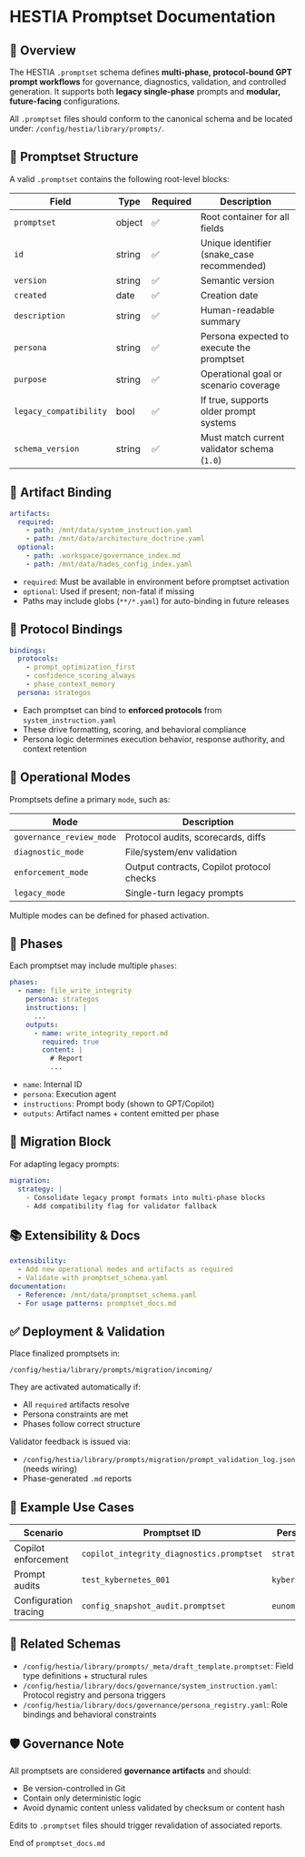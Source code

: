 # HESTIA Promptset Documentation

## 📘 Overview

The HESTIA `.promptset` schema defines **multi-phase, protocol-bound GPT prompt workflows** for governance, diagnostics, validation, and controlled generation. It supports both **legacy single-phase** prompts and **modular, future-facing** configurations.

All `.promptset` files should conform to the canonical schema and be located under: `/config/hestia/library/prompts/`.

## 🧱 Promptset Structure

A valid `.promptset` contains the following root-level blocks:

| Field              | Type     | Required | Description |
|-------------------|----------|----------|-------------|
| `promptset`        | object   | ✅        | Root container for all fields |
| `id`               | string   | ✅        | Unique identifier (snake_case recommended) |
| `version`          | string   | ✅        | Semantic version |
| `created`          | date     | ✅        | Creation date |
| `description`      | string   | ✅        | Human-readable summary |
| `persona`          | string   | ✅        | Persona expected to execute the promptset |
| `purpose`          | string   | ✅        | Operational goal or scenario coverage |
| `legacy_compatibility` | bool | ✅        | If true, supports older prompt systems |
| `schema_version`   | string   | ✅        | Must match current validator schema (`1.0`) |

## 📂 Artifact Binding

```yaml
artifacts:
  required:
    - path: /mnt/data/system_instruction.yaml
    - path: /mnt/data/architecture_doctrine.yaml
  optional:
    - path: .workspace/governance_index.md
    - path: /mnt/data/hades_config_index.yaml
```

* `required`: Must be available in environment before promptset activation
* `optional`: Used if present; non-fatal if missing
* Paths may include globs (`**/*.yaml`) for auto-binding in future releases

## 🔐 Protocol Bindings

```yaml
bindings:
  protocols:
    - prompt_optimization_first
    - confidence_scoring_always
    - phase_context_memory
  persona: strategos
```

- Each promptset can bind to **enforced protocols** from `system_instruction.yaml`
- These drive formatting, scoring, and behavioral compliance
- Persona logic determines execution behavior, response authority, and context retention


## 🚦 Operational Modes

Promptsets define a primary `mode`, such as:

| Mode                     | Description                               |
| ------------------------ | ----------------------------------------- |
| `governance_review_mode` | Protocol audits, scorecards, diffs        |
| `diagnostic_mode`        | File/system/env validation                |
| `enforcement_mode`       | Output contracts, Copilot protocol checks |
| `legacy_mode`            | Single-turn legacy prompts                |

Multiple modes can be defined for phased activation.


## 🔁 Phases

Each promptset may include multiple `phases`:

```yaml
phases:
  - name: file_write_integrity
    persona: strategos
    instructions: |
      ...
    outputs:
      - name: write_integrity_report.md
        required: true
        content: |
          # Report
          ...
```

- `name`: Internal ID
- `persona`: Execution agent
- `instructions`: Prompt body (shown to GPT/Copilot)
- `outputs`: Artifact names + content emitted per phase

## 🧰 Migration Block

For adapting legacy prompts:

```yaml
migration:
  strategy: |
    - Consolidate legacy prompt formats into multi-phase blocks
    - Add compatibility flag for validator fallback
```


## 📚 Extensibility & Docs

```yaml
extensibility:
  - Add new operational modes and artifacts as required
  - Validate with promptset_schema.yaml
documentation:
  - Reference: /mnt/data/promptset_schema.yaml
  - For usage patterns: promptset_docs.md
```


## ✅ Deployment & Validation

Place finalized promptsets in:

`/config/hestia/library/prompts/migration/incoming/`

They are activated automatically if:

- All `required` artifacts resolve
- Persona constraints are met
- Phases follow correct structure

Validator feedback is issued via:

- `/config/hestia/library/prompts/migration/prompt_validation_log.json` (needs wiring)
- Phase-generated `.md` reports


## 🧪 Example Use Cases

| Scenario              | Promptset ID                              | Persona      |
| --------------------- | ----------------------------------------- | ------------ |
| Copilot enforcement   | `copilot_integrity_diagnostics.promptset` | `strategos`  |
| Prompt audits         | `test_kybernetes_001`                     | `kybernetes` |
| Configuration tracing | `config_snapshot_audit.promptset`         | `eunomia`    |


## 📎 Related Schemas

- `/config/hestia/library/prompts/_meta/draft_template.promptset`: Field type definitions + structural rules
- `/config/hestia/library/docs/governance/system_instruction.yaml`: Protocol registry and persona triggers
- `/config/hestia/library/docs/governance/persona_registry.yaml`: Role bindings and behavioral constraints


## 🛡 Governance Note

All promptsets are considered **governance artifacts** and should:

* Be version-controlled in Git
* Contain only deterministic logic
* Avoid dynamic content unless validated by checksum or content hash

Edits to `.promptset` files should trigger revalidation of associated reports.


End of `promptset_docs.md`